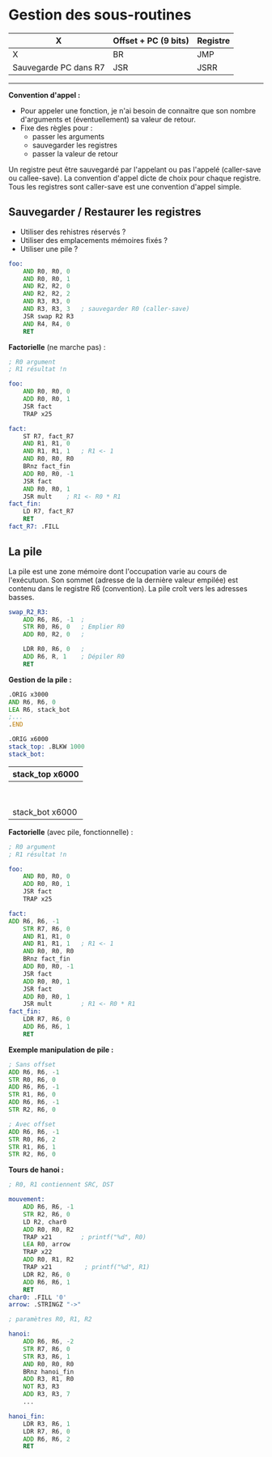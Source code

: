# Gestion des sous-routines

X                       | Offset + PC (9 bits) | Registre
------------------------|----------------------|---------
X                       | BR                   | JMP
Sauvegarde PC dans R7   | JSR                  | JSRR

---

**Convention d'appel :** 
- Pour appeler une fonction, je n'ai besoin de connaitre que son nombre d'arguments et (éventuellement) sa valeur de retour.
- Fixe des règles pour :
    - passer les arguments
    - sauvegarder les registres
    - passer la valeur de retour

Un registre peut être sauvegardé par l'appelant ou pas l'appelé (caller-save ou callee-save). La convention d'appel dicte de choix pour chaque registre.
Tous les registres sont caller-save est une convention d'appel simple.

## Sauvegarder / Restaurer les registres

- Utiliser des rehistres réservés ?
- Utiliser des emplacements mémoires fixés ?
- Utiliser une pile ?

```asm
foo:
    AND R0, R0, 0
    AND R0, R0, 1
    AND R2, R2, 0
    AND R2, R2, 2
    AND R3, R3, 0
    AND R3, R3, 3   ; sauvegarder R0 (caller-save)
    JSR swap R2 R3
    AND R4, R4, 0
    RET
```

**Factorielle** (ne marche pas) :
```asm
; R0 argument
; R1 résultat !n

foo:
    AND R0, R0, 0
    ADD R0, R0, 1
    JSR fact
    TRAP x25

fact:
    ST R7, fact_R7
    AND R1, R1, 0
    AND R1, R1, 1   ; R1 <- 1
    AND R0, R0, R0
    BRnz fact_fin
    ADD R0, R0, -1
    JSR fact
    AND R0, R0, 1
    JSR mult    ; R1 <- R0 * R1
fact_fin: 
    LD R7, fact_R7
    RET
fact_R7: .FILL
```

## La pile

La pile est une zone mémoire dont l'occupation varie au cours de l'exécutuon. Son sommet (adresse de la dernière valeur empilée) est contenu dans le registre R6 (convention). La pile croît vers les adresses basses.

```asm
swap_R2_R3:
    ADD R6, R6, -1  ;
    STR R0, R6, 0   ; Emplier R0
    ADD R0, R2, 0   ;

    LDR R0, R6, 0   ;
    ADD R6, R, 1    ; Dépiler R0
    RET
```

**Gestion de la pile :**
```asm
.ORIG x3000
AND R6, R6, 0
LEA R6, stack_bot
;...
.END

.ORIG x6000
stack_top: .BLKW 1000
stack_bot:
```

| stack_top x6000 |
|-----------------|
|                 |
|                 |
|                 |
|                 |
|                 |
|                 |
|                 |
|                 |
| stack_bot x6000 |

**Factorielle** (avec pile, fonctionnelle) :
```asm
; R0 argument
; R1 résultat !n

foo:
    AND R0, R0, 0
    ADD R0, R0, 1
    JSR fact
    TRAP x25

fact:
ADD R6, R6, -1
    STR R7, R6, 0
    AND R1, R1, 0
    AND R1, R1, 1   ; R1 <- 1
    AND R0, R0, R0
    BRnz fact_fin
    ADD R0, R0, -1
    JSR fact
    ADD R0, R0, 1
    JSR fact
    ADD R0, R0, 1
    JSR mult        ; R1 <- R0 * R1
fact_fin: 
    LDR R7, R6, 0
    ADD R6, R6, 1
    RET
```

**Exemple manipulation de pile :**
```asm
; Sans offset
ADD R6, R6, -1
STR R0, R6, 0
ADD R6, R6, -1
STR R1, R6, 0
ADD R6, R6, -1
STR R2, R6, 0

; Avec offset
ADD R6, R6, -1
STR R0, R6, 2
STR R1, R6, 1
STR R2, R6, 0
```

**Tours de hanoi :**

```asm
; R0, R1 contiennent SRC, DST 

mouvement:
    ADD R6, R6, -1
    STR R2, R6, 0
    LD R2, char0
    ADD R0, R0, R2
    TRAP x21        ; printf("%d", R0)
    LEA R0, arrow
    TRAP x22
    ADD R0, R1, R2
    TRAP x21         ; printf("%d", R1)
    LDR R2, R6, 0
    ADD R6, R6, 1
    RET
char0: .FILL '0'
arrow: .STRINGZ "->"
```

```asm
; paramètres R0, R1, R2

hanoi:
    ADD R6, R6, -2
    STR R7, R6, 0
    STR R3, R6, 1
    AND R0, R0, R0
    BRnz hanoi_fin
    ADD R3, R1, R0
    NOT R3, R3
    ADD R3, R3, 7
    ...

hanoi_fin:
    LDR R3, R6, 1
    LDR R7, R6, 0
    ADD R6, R6, 2
    RET
```